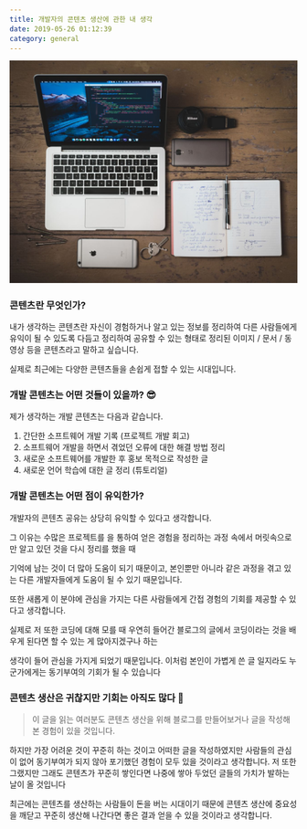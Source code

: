 ```yaml
---
title: 개발자의 콘텐츠 생산에 관한 내 생각
date: 2019-05-26 01:12:39
category: general
---
```


<img src="../../assets/2019-05-26/content.jpg">

### 콘텐츠란 무엇인가? 
내가 생각하는 콘텐츠란 자신이 경험하거나 알고 있는 정보를 정리하여 다른 사람들에게 유익이 될 수 있도록 다듬고 정리하여 공유할 수 있는 형태로 정리된 이미지 / 문서 / 동영상 등을 콘텐츠라고 말하고 싶습니다.

실제로 최근에는 다양한 콘텐츠들을 손쉽게 접할 수 있는 시대입니다.
 

### 개발 콘텐츠는 어떤 것들이 있을까? 😎
제가 생각하는 개발 콘텐츠는 다음과 같습니다. 

1. 간단한 소프트웨어 개발 기록 (프로젝트 개발 회고) 
2. 소프트웨어 개발을 하면서 겪었던 오류에 대한 해결 방법 정리 
3. 새로운 소프트웨어를 개발한 후 홍보 목적으로 작성한 글 
4. 새로운 언어 학습에 대한 글 정리 (튜토리얼) 

### 개발 콘텐츠는 어떤 점이 유익한가?
개발자의 콘텐츠 공유는 상당히 유익할 수 있다고 생각합니다. 

그 이유는 수많은 프로젝트를 을 통하여 얻은 경험을 정리하는 과정 속에서 머릿속으로만 알고 있던 것을 다시 정리를 했을 때

기억에 남는 것이 더 많아 도움이 되기 때문이고, 본인뿐만 아니라 같은 과정을 겪고 있는 다른 개발자들에게 도움이 될 수 있기 때문입니다. 

 

또한 새롭게 이 분야에 관심을 가지는 다른 사람들에게 간접 경험의 기회를 제공할 수 있다고 생각합니다. 

실제로 저 또한 코딩에 대해 모를 때 우연히 들어간 블로그의 글에서 코딩이라는 것을 배우게 된다면 할 수 있는 게 많아지겠구나 하는 

생각이 들어 관심을 가지게 되었기 때문입니다.  이처럼 본인이 가볍게 쓴 글 일지라도 누군가에게는 동기부여의 기회가 될 수 있습니다

 

### 콘텐츠 생산은 귀찮지만 기회는 아직도 많다 🚀
>이 글을 읽는 여러분도 콘텐츠 생산을 위해 블로그를 만들어보거나 글을 작성해본 경험이 있을 것입니다. 

하지만 가장 어려운 것이 꾸준히 하는 것이고 어떠한 글을 작성하였지만 사람들의 관심이 없어 동기부여가 되지 않아 포기했던 경험이 모두 있을 것이라고 생각합니다. 저 또한 그랬지만 그래도 콘텐츠가 꾸준히 쌓인다면 나중에 쌓아 두었던 글들의 가치가 발하는 날이 올 것입니다 

최근에는 콘텐츠를 생산하는 사람들이 돈을 버는 시대이기 때문에 콘텐츠 생산에 중요성을 깨닫고 꾸준히 생산해 나간다면 
좋은 결과 얻을 수 있을 것이라고 생각합니다. 

